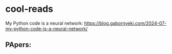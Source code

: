 # cool-reads

My Python code is a neural network: https://blog.gabornyeki.com/2024-07-my-python-code-is-a-neural-network/ 




## PApers: 

